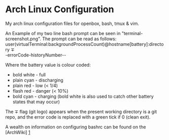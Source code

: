Arch Linux Configuration
========================

My arch linux configuration files for openbox, bash, tmux & vim.

An Example of my two line bash prompt can be seen in "terminal-screenshot.png".
The prompt can be read as follows:<br />
user(virtualTerminal:backgroundProcessCount)@hostname[battery]:directory ∓<br />
\-errorCode-historyNumber--

Where the battery value is colour coded:
* bold white - full
* plain cyan - discharging
* plain red  - low (< 1/4)
* flash red  - danger (< 10%)
* bold cyan  - charging
(bold white is also used to catch other battery states that may occur)

The ∓ flag (git logo) appears when the present working directory is a git repo,
and the error code is replaced with a green tick if 0 (clean exit).

A wealth on information on configuring bashrc can be found on the [ArchWiki] [1]

[1]: https://wiki.archlinux.org/index.php/Color_Bash_Prompt

